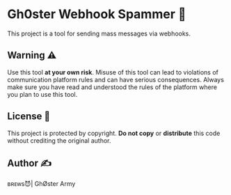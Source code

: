 # Gh0ster Webhook Spammer 👻

This project is a tool for sending mass messages via webhooks.

## Warning ⚠️

Use this tool **at your own risk**. Misuse of this tool can lead to violations of communication platform rules and can have serious consequences. Always make sure you have read and understood the rules of the platform where you plan to use this tool.

## License 📄

This project is protected by copyright. **Do not copy** or **distribute** this code without crediting the original author.

## Author ✍️

ʙʀᴇᴡs😈| GhØster Army
